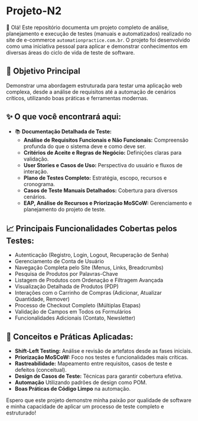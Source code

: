 # Projeto-N2

👋 Olá! Este repositório documenta um projeto completo de análise, planejamento e execução de testes (manuais e automatizados) realizado no site de e-commerce `automationpractice.com.br`. O projeto foi desenvolvido como uma iniciativa pessoal para aplicar e demonstrar conhecimentos em diversas áreas do ciclo de vida de teste de software.

## 🚀 Objetivo Principal

Demonstrar uma abordagem estruturada para testar uma aplicação web complexa, desde a análise de requisitos até a automação de cenários críticos, utilizando boas práticas e ferramentas modernas.

## ✨ O que você encontrará aqui:

*   📚 **Documentação Detalhada de Teste:**
    *   **Análise de Requisitos Funcionais e Não Funcionais:** Compreensão profunda do que o sistema deve e como deve ser.
    *   **Critérios de Aceite e Regras de Negócio:** Definições claras para validação.
    *   **User Stories e Casos de Uso:** Perspectiva do usuário e fluxos de interação.
    *   **Plano de Testes Completo:** Estratégia, escopo, recursos e cronograma.
    *   **Casos de Teste Manuais Detalhados:** Cobertura para diversos cenários.
    *   **EAP, Análise de Recursos e Priorização MoSCoW:** Gerenciamento e planejamento do projeto de teste.

## 📈 Principais Funcionalidades Cobertas pelos Testes:

*   Autenticação (Registro, Login, Logout, Recuperação de Senha)
*   Gerenciamento de Conta de Usuário
*   Navegação Completa pelo Site (Menus, Links, Breadcrumbs)
*   Pesquisa de Produtos por Palavras-Chave
*   Listagem de Produtos com Ordenação e Filtragem Avançada
*   Visualização Detalhada de Produtos (PDP)
*   Interações com o Carrinho de Compras (Adicionar, Atualizar Quantidade, Remover)
*   Processo de Checkout Completo (Múltiplas Etapas)
*   Validação de Campos em Todos os Formulários
*   Funcionalidades Adicionais (Contato, Newsletter)

## 🧠 Conceitos e Práticas Aplicadas:

*   **Shift-Left Testing:** Análise e revisão de artefatos desde as fases iniciais.
*   **Priorização MoSCoW:** Foco nos testes e funcionalidades mais críticas.
*   **Rastreabilidade:** Mapeamento entre requisitos, casos de teste e defeitos (conceitual).
*   **Design de Casos de Teste:** Técnicas para garantir cobertura efetiva.
*   **Automação** Utilizando padrões de design como POM.
*   **Boas Práticas de Código Limpo** na automação.

Espero que este projeto demonstre minha paixão por qualidade de software e minha capacidade de aplicar um processo de teste completo e estruturado!
